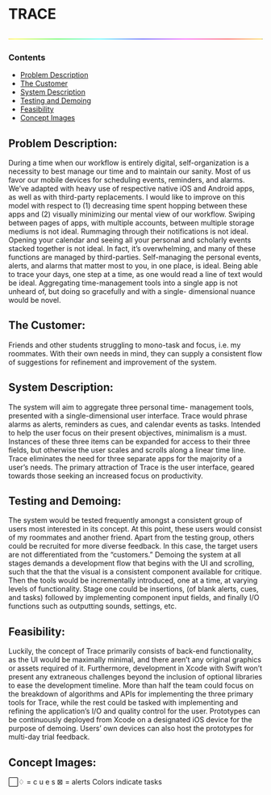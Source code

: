 # TRACE

<img src="trace.png" width="600"/>

### Contents

  - [Problem Description](#Problem-Description "Problem Description")
  - [The Customer](#The-Customer "The Customer")
  - [System Description](#System-Description "System Description")
  - [Testing and Demoing](#Testing-and-Demoing "Testing and Demoing")
  - [Feasibility](#Feasibility "Feasibility")
  - [Concept Images](#Concept-Images "Concept Images")

## Problem Description: 
During a time when our workflow is entirely digital, self-organization is a necessity to best manage our time and to maintain our sanity. Most of us favor our mobile devices for scheduling events, reminders, and alarms. We’ve adapted with heavy use of respective native iOS and Android apps, as well as with third-party replacements. I would like to improve on this model with respect to (1) decreasing time spent hopping between these apps and (2) visually minimizing our mental view of our workflow. Swiping between pages of apps, with multiple accounts, between multiple storage mediums is not ideal. Rummaging through their notifications is not ideal. Opening your calendar and seeing all your personal and scholarly events stacked together is not ideal. In fact, it’s overwhelming, and many of these functions are managed by third-parties. Self-managing the personal events, alerts, and alarms that matter most to you, in one place, is ideal. Being able to trace your days, one step at a time, as one would read a line of text would be ideal. Aggregating time-management tools into a single app is not unheard of, but doing so gracefully and with a single- dimensional nuance would be novel.

## The Customer: 
Friends and other students struggling to mono-task and focus, i.e. my roommates. With their own needs in mind, they can supply a consistent flow of suggestions for refinement and improvement of the system.

## System Description: 
The system will aim to aggregate three personal time- management tools, presented with a single-dimensional user interface. Trace would phrase alarms as alerts, reminders as cues, and calendar events as tasks. Intended to help the user focus on their present objectives, minimalism is a must. Instances of these three items can be expanded for access to their three fields, but otherwise the user scales and scrolls along a linear time line. Trace eliminates the need for three separate apps for the majority of a user’s needs. The primary attraction of Trace is the user interface, geared towards those seeking an increased focus on productivity.

## Testing and Demoing: 
The system would be tested frequently amongst a consistent group of users most interested in its concept. At this point, these users would consist of my roommates and another friend. Apart from the testing group, others could be recruited for more diverse feedback. In this case, the target users are not differentiated from the “customers.” Demoing the system at all stages demands a development flow that begins with the UI and scrolling, such that the that the visual is a consistent component available for critique. Then the tools would be incrementally introduced, one at a time, at varying levels of functionality. Stage one could be insertions, (of blank alerts, cues, and tasks) followed by implementing component input fields, and finally I/O functions such as outputting sounds, settings, etc.

## Feasibility: 
Luckily, the concept of Trace primarily consists of back-end functionality, as the UI would be maximally minimal, and there aren’t any original graphics or assets required of it. Furthermore, development in Xcode with Swift won’t present any extraneous challenges beyond the inclusion of optional libraries to ease the development timeline. More than half the team could focus on the breakdown of algorithms and APIs for implementing the three primary tools for Trace, while the rest could be tasked with implementing and refining the application’s I/O and quality control for the user. Prototypes can be continuously deployed from Xcode on a designated iOS device for the purpose of demoing. Users’ own devices can also host the prototypes for multi-day trial feedback.

## Concept Images:
⃞♢ = c u e s ⊠ = alerts
Colors indicate tasks

